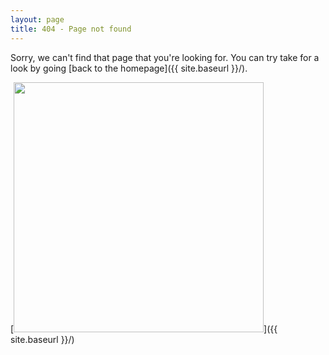 ```yaml
---
layout: page
title: 404 - Page not found
---
```


Sorry, we can't find that page that you're looking for. You can try take for a look by going [back to the homepage]({{ site.baseurl }}/).

[<img src="http://bluefaqs.com/wp-content/uploads/2009/11/css-tricks-404.jpg" alt="" style="width: 400px;"/>]({{ site.baseurl }}/)